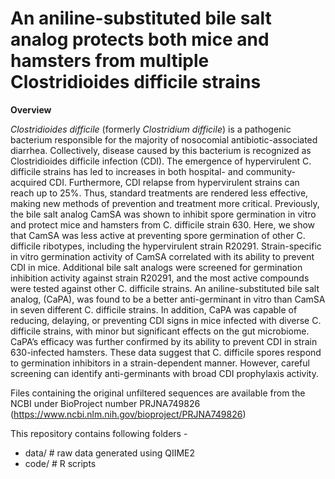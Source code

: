 # An aniline-substituted bile salt analog protects both mice and hamsters from multiple Clostridioides difficile strains

**Overview**

*Clostridioides difficile* (formerly *Clostridium difficile*) is a pathogenic bacterium responsible for the majority of nosocomial antibiotic-associated diarrhea. Collectively, disease caused by this bacterium is recognized as Clostridioides difficile infection (CDI). The emergence of hypervirulent C. difficile strains has led to increases in both hospital- and community-acquired CDI. Furthermore, CDI relapse from hypervirulent strains can reach up to 25%. Thus, standard treatments are rendered less effective, making new methods of prevention and treatment more critical. Previously, the bile salt analog CamSA was shown to inhibit spore germination in vitro and protect mice and hamsters from C. difficile strain 630. Here, we show that CamSA was less active at preventing spore germination of other C. difficile ribotypes, including the hypervirulent strain R20291. Strain-specific in vitro germination activity of CamSA correlated with its ability to prevent CDI in mice. Additional bile salt analogs were screened for germination inhibition activity against strain R20291, and the most active compounds were tested against other C. difficile strains. An aniline-substituted bile salt analog, (CaPA), was found to be a better anti-germinant in vitro than CamSA in seven different C. difficile strains. In addition, CaPA was capable of reducing, delaying, or preventing CDI signs in mice infected with diverse C. difficile strains, with minor but significant effects on the gut microbiome. CaPA’s efficacy was further confirmed by its ability to prevent CDI in strain 630-infected hamsters. These data suggest that C. difficile spores respond to germination inhibitors in a strain-dependent manner. However, careful screening can identify anti-germinants with broad CDI prophylaxis activity.  

Files containing the original unfiltered sequences are available from the NCBI under BioProject number PRJNA749826 (https://www.ncbi.nlm.nih.gov/bioproject/PRJNA749826)

This repository contains following folders - 

- data/                                 # raw data generated using QIIME2
- code/                                 # R scripts
